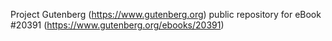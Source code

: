 Project Gutenberg (https://www.gutenberg.org) public repository for eBook #20391 (https://www.gutenberg.org/ebooks/20391)
